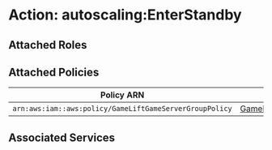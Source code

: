 # Action: autoscaling:EnterStandby

## Attached Roles

## Attached Policies

| Policy ARN | Policy Name |
|------------|-------------|
| `arn:aws:iam::aws:policy/GameLiftGameServerGroupPolicy` | [GameLiftGameServerGroupPolicy](../policies.md#gameliftgameservergrouppolicy) |

## Associated Services

